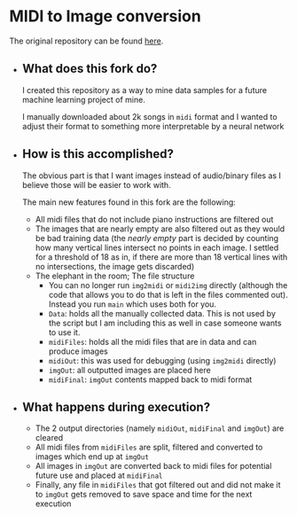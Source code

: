 # MIDI to Image conversion

The original repository can be found [here](https://github.com/mathigatti/midi2img).

- ## What does this fork do?

  I created this repository as a way to mine data samples for a future machine learning project of mine. 

  I manually downloaded about 2k songs in ``midi`` format and I wanted to adjust their format to something more interpretable by a neural network

- ## How is this accomplished?
  The obvious part is that I want images instead of audio/binary files as I believe those will be easier to work with. 

  The main new features found in this fork are the following:

  - All midi files that do not include piano instructions are filtered out
  - The images that are nearly empty are also filtered out as they would be bad training data (the *nearly empty* part is decided by counting how many vertical lines intersect no points in each image. I settled for a threshold of 18 as in, if there are more than 18 vertical lines with no intersections, the image gets discarded)
  - The elephant in the room; The file structure
    - You can no longer run ``img2midi`` or ``midi2img`` directly (although the code that allows you to do that is left in the files commented out). Instead you run ``main`` which uses both for you.
    - ``Data``: holds all the manually collected data. This is not used by the script but I am including this as well in case someone wants to use it.
    - ``midiFiles``: holds all the midi files that are in data and can produce images
    - ``midiOut``: this was used for debugging (using ``img2midi`` directly)
    - ``imgOut``: all outputted images are placed here
    - ``midiFinal``: ``imgOut`` contents mapped back to midi format

- ## What happens during execution?
  - The 2 output directories (namely ``midiOut``, ``midiFinal`` and ``imgOut``) are cleared
  - All midi files from ``midiFiles`` are split, filtered and converted to images which end up at ``imgOut``
  - All images in ``imgOut`` are converted back to midi files for potential future use and placed at ``midiFinal``
  - Finally, any file in ``midiFiles`` that got filtered out and did not make it to ``imgOut`` gets removed to save space and time for the next execution